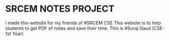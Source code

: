 # SRCEM NOTES PROJECT
I made this website for my friends of #SRCEM CSE
This website is to help students to get PDF of notes and save their time.
This is #Suraj Gaud (CSE-1st Year)
